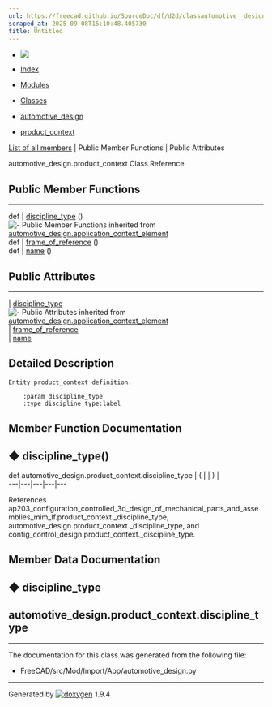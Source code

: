 ```yaml
---
url: https://freecad.github.io/SourceDoc/df/d2d/classautomotive__design_1_1product__context.html
scraped_at: 2025-09-08T15:10:48.405730
title: Untitled
---
```


  * [ ![](https://www.freecad.org/svg/logo-freecad.svg) ](https://freecadweb.org "FreeCAD")
  * [Index](../../index.html "Index")
  * [Modules](../../modules.html "Modules list")
  * [Classes](../../annotated.html "Annotated list")

  * [automotive_design](../../d4/ddf/namespaceautomotive__design.html)
  * [product_context](../../df/d2d/classautomotive__design_1_1product__context.html)

[List of all members](../../da/d68/classautomotive__design_1_1product__context-members.html) | Public Member Functions | Public Attributes

automotive_design.product_context Class Reference

##  Public Member Functions  
  
---  
def | [discipline_type](../../df/d2d/classautomotive__design_1_1product__context.html#adaa9642f0a77e2f9c06dac707d53191d) ()  
![-](../../closed.png) Public Member Functions inherited from
[automotive_design.application_context_element](../../d3/d14/classautomotive__design_1_1application__context__element.html)  
def | [frame_of_reference](../../d3/d14/classautomotive__design_1_1application__context__element.html#abfa3a82ec85179bca52763c52d8173a6) ()  
def | [name](../../d3/d14/classautomotive__design_1_1application__context__element.html#a9a2404079d782cf98ceef46f9a0820d5) ()  
  
##  Public Attributes  
  
---  
|
[discipline_type](../../df/d2d/classautomotive__design_1_1product__context.html#a7da3a7b07b6b9ded87a08d806a272818)  
![-](../../closed.png) Public Attributes inherited from
[automotive_design.application_context_element](../../d3/d14/classautomotive__design_1_1application__context__element.html)  
|
[frame_of_reference](../../d3/d14/classautomotive__design_1_1application__context__element.html#a7a2705c3d19f926612a46a99af7f00a5)  
|
[name](../../d3/d14/classautomotive__design_1_1application__context__element.html#a111a19d7c6323c1d96ee6b2fc4ece621)  
  
## Detailed Description

    
    
    Entity product_context definition.
    
        :param discipline_type
        :type discipline_type:label

## Member Function Documentation

## ◆ discipline_type()

def automotive_design.product_context.discipline_type  | ( | | ) |   
---|---|---|---|---  
  
References
ap203_configuration_controlled_3d_design_of_mechanical_parts_and_assemblies_mim_lf.product_context._discipline_type,
automotive_design.product_context._discipline_type, and
config_control_design.product_context._discipline_type.

## Member Data Documentation

## ◆ discipline_type

automotive_design.product_context.discipline_type  
---  
  
* * *

The documentation for this class was generated from the following file:

  * FreeCAD/src/Mod/Import/App/automotive_design.py

* * *

Generated by
[![doxygen](../../doxygen.svg)](https://www.doxygen.org/index.html) 1.9.4

